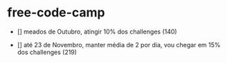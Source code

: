 # free-code-camp

- [] meados de Outubro, atingir 10% dos challenges (140)

- [] até 23 de Novembro, manter média de 2 por dia, vou chegar em 15% dos challenges (219)
